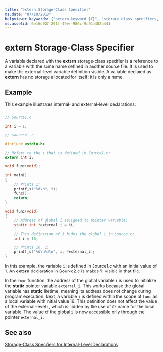 ```yaml
---
title: "extern Storage-Class Specifier"
ms.date: "07/10/2018"
helpviewer_keywords: ["extern keyword [C]", "storage class specifiers, extern", "extern keyword [C], storage class specifier", "external linkage, storage-class specifiers", "external linkage, extern modifier"]
ms.assetid: 6e16d927-291f-49e4-986c-9d91a482a441
---
```

# extern Storage-Class Specifier

A variable declared with the **extern** storage-class specifier is a reference to a variable with the same name defined in another source file. It is used to make the external-level variable definition visible. A variable declared as **extern** has no storage allocated for itself; it is only a name.

## Example

This example illustrates internal- and external-level declarations:

```c

// Source1.c

int i = 1;

// Source2. c

#include <stdio.h>

// Refers to the i that is defined in Source1.c:
extern int i;

void func(void);

int main()
{
    // Prints 1:
    printf_s("%d\n", i);
    func();
    return;
}

void func(void)
{
    // Address of global i assigned to pointer variable:
    static int *external_i = &i;

    // This definition of i hides the global i in Source.c:
    int i = 16;

    // Prints 16, 1:
    printf_s("%d\n%d\n", i, *external_i);
}
```

In this example, the variable `i` is defined in Source1.c with an initial value of 1. An **extern** declaration in Source2.c is makes 'i' visible in that file.

In the `func` function, the address of the global variable `i` is used to initialize the **static** pointer variable `external_i`. This works because the global variable has **static** lifetime, meaning its address does not change during program execution. Next, a variable `i` is defined within the scope of `func` as a local variable with initial value 16. This definition does not affect the value of the external-level `i`, which is hidden by the use of its name for the local variable. The value of the global `i` is now accessible only through the pointer `external_i`.

## See also

[Storage-Class Specifiers for Internal-Level Declarations](../c-language/storage-class-specifiers-for-internal-level-declarations.md)
